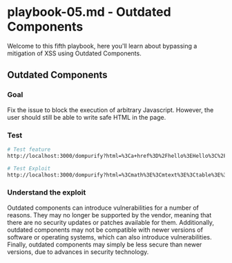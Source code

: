 # playbook-05.md - Outdated Components

Welcome to this fifth playbook, here you'll learn about bypassing a mitigation of XSS using Outdated Components.

## Outdated Components

### Goal

Fix the issue to block the execution of arbitrary Javascript. However, the user should still be able to write safe HTML in the page.

### Test

```bash
# Test feature
http://localhost:3000/dompurify?html=%3Ca+href%3D%2Fhello%3EHello%3C%2Fa%3E

# Test Exploit
http://localhost:3000/dompurify?html=%3Cmath%3E%3Cmtext%3E%3Ctable%3E%3Cmglyph%3E%3Cstyle%3E%3C%21--%3C%2Fstyle%3E%3Cimg%20title%3D%22--%26gt%3B%26lt%3B%2Fmglyph%26gt%3B%26lt%3Bimg%26Tab%3Bsrc%3D1%26Tab%3Bonerror%3Dalert%28location%29%26gt%3B%22%3E%0A
```

### Understand the exploit

Outdated components can introduce vulnerabilities for a number of reasons. They may no longer be supported by the vendor, meaning that there are no security updates or patches available for them. Additionally, outdated components may not be compatible with newer versions of software or operating systems, which can also introduce vulnerabilities. Finally, outdated components may simply be less secure than newer versions, due to advances in security technology.
